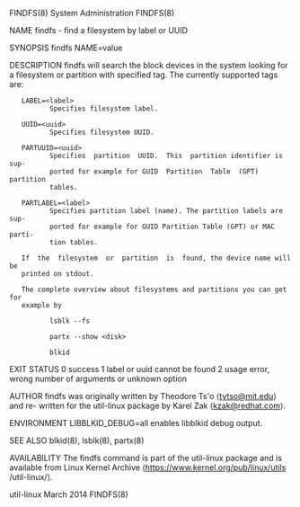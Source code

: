 FINDFS(8)                   System Administration                   FINDFS(8)

NAME
       findfs - find a filesystem by label or UUID

SYNOPSIS
       findfs NAME=value

DESCRIPTION
       findfs  will  search  the  block  devices  in the system looking for a
       filesystem or partition with specified tag.  The  currently  supported
       tags are:

       LABEL=<label>
              Specifies filesystem label.

       UUID=<uuid>
              Specifies filesystem UUID.

       PARTUUID=<uuid>
              Specifies  partition  UUID.  This  partition identifier is sup‐
              ported for example for GUID  Partition  Table  (GPT)  partition
              tables.

       PARTLABEL=<label>
              Specifies partition label (name). The partition labels are sup‐
              ported for example for GUID Partition Table (GPT) or MAC parti‐
              tion tables.

       If  the  filesystem  or  partition  is  found, the device name will be
       printed on stdout.

       The complete overview about filesystems and partitions you can get for
       example by

              lsblk --fs

              partx --show <disk>

              blkid

EXIT STATUS
              0      success
              1      label or uuid cannot be found
              2      usage error, wrong number of arguments or unknown option

AUTHOR
       findfs was originally written by Theodore Ts'o ⟨tytso@mit.edu⟩ and re-
       written for the util-linux package by Karel Zak ⟨kzak@redhat.com⟩.

ENVIRONMENT
       LIBBLKID_DEBUG=all
              enables libblkid debug output.

SEE ALSO
       blkid(8), lsblk(8), partx(8)

AVAILABILITY
       The findfs command is part of the util-linux package and is  available
       from   Linux  Kernel  Archive  ⟨https://www.kernel.org/pub/linux/utils
       /util-linux/⟩.

util-linux                        March 2014                        FINDFS(8)
